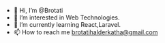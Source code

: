 - 👋 Hi, I’m @Brotati
- 👀 I’m interested in Web Technologies.
- 🌱 I’m currently learning React,Laravel.
- 📫 How to reach me brotatihalderkatha@gmail.com

<!---
Brotati/Brotati is a ✨ special ✨ repository because its `README.md` (this file) appears on your GitHub profile.
You can click the Preview link to take a look at your changes.
--->
